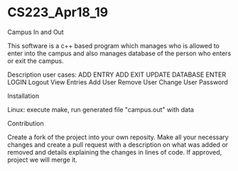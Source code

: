 # CS223_Apr18_19

Campus In and Out

This software is a c++ based program which manages who is allowed to enter into the campus and also manages database of the person who enters or exit the campus.

Description
  user cases:
    ADD ENTRY
    ADD EXIT
    UPDATE DATABASE
    ENTER
    LOGIN
    Logout
    View Entries
    Add User 
    Remove User
    Change User Password

Installation

Linux:
execute make, run generated file "campus.out" with data

Contribution

Create a fork of the project into your own reposity. Make all your necessary changes and create a pull request with a description on what was added or removed and details explaining the changes in lines of code. If approved, project we will merge it.
